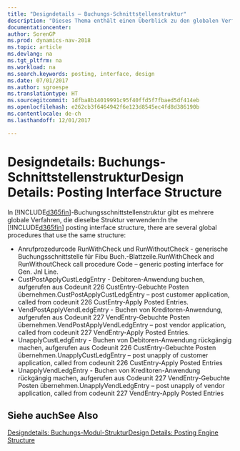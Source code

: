 ```yaml
---
title: "Designdetails – Buchungs-Schnittstellenstruktur"
description: "Dieses Thema enthält einen Überblick zu den globalen Verfahren in der Buchungsschnittstellenstruktur."
documentationcenter: 
author: SorenGP
ms.prod: dynamics-nav-2018
ms.topic: article
ms.devlang: na
ms.tgt_pltfrm: na
ms.workload: na
ms.search.keywords: posting, interface, design
ms.date: 07/01/2017
ms.author: sgroespe
ms.translationtype: HT
ms.sourcegitcommit: 1dfba8b14019991c95f40ffd5f7fbaed5df414eb
ms.openlocfilehash: e262cb3f6464942f6e123d8545ec4fd8d386190b
ms.contentlocale: de-ch
ms.lasthandoff: 12/01/2017

---
```

# <a name="design-details-posting-interface-structure"></a><span data-ttu-id="f906c-103">Designdetails: Buchungs-Schnittstellenstruktur</span><span class="sxs-lookup"><span data-stu-id="f906c-103">Design Details: Posting Interface Structure</span></span>
<span data-ttu-id="f906c-104">In [!INCLUDE[d365fin](includes/d365fin_md.md)]-Buchungsschnittstellenstruktur gibt es mehrere globale Verfahren, die dieselbe Struktur verwenden:</span><span class="sxs-lookup"><span data-stu-id="f906c-104">In the [!INCLUDE[d365fin](includes/d365fin_md.md)] posting interface structure, there are several global procedures that use the same structure:</span></span>  
  
* <span data-ttu-id="f906c-105">Anrufprozedurcode RunWithCheck und RunWithoutCheck - generische Buchungsschnittstelle für Fibu Buch.-Blattzeile.</span><span class="sxs-lookup"><span data-stu-id="f906c-105">RunWithCheck and RunWithoutCheck call procedure Code – generic posting interface for Gen. Jnl Line.</span></span>  
* <span data-ttu-id="f906c-106">CustPostApplyCustLedgEntry - Debitoren-Anwendung buchen, aufgerufen aus Codeunit 226 CustEntry-Gebuchte Posten übernehmen.</span><span class="sxs-lookup"><span data-stu-id="f906c-106">CustPostApplyCustLedgEntry – post customer application, called from codeunit 226 CustEntry-Apply Posted Entries.</span></span>  
* <span data-ttu-id="f906c-107">VendPostApplyVendLedgEntry - Buchen von Kreditoren-Anwendung, aufgerufen aus Codeunit 227 VendEntry-Gebuchte Posten übernehmen.</span><span class="sxs-lookup"><span data-stu-id="f906c-107">VendPostApplyVendLedgEntry – post vendor application, called from codeunit 227 VendEntry-Apply Posted Entries.</span></span>  
* <span data-ttu-id="f906c-108">UnapplyCustLedgEntry - Buchen von Debitoren-Anwendung rückgängig machen, aufgerufen aus Codeunit 226 CustEntry-Gebuchte Posten übernehmen.</span><span class="sxs-lookup"><span data-stu-id="f906c-108">UnapplyCustLedgEntry – post unapply of customer application, called from codeunit 226 CustEntry-Apply Posted Entries</span></span>  
* <span data-ttu-id="f906c-109">UnapplyVendLedgEntry - Buchen von Kreditoren-Anwendung rückgängig machen, aufgerufen aus Codeunit 227 VendEntry-Gebuchte Posten übernehmen.</span><span class="sxs-lookup"><span data-stu-id="f906c-109">UnapplyVendLedgEntry – post unapply of vendor application, called from codeunit 227 VendEntry-Apply Posted Entries</span></span>  
  
## <a name="see-also"></a><span data-ttu-id="f906c-110">Siehe auch</span><span class="sxs-lookup"><span data-stu-id="f906c-110">See Also</span></span>  
[<span data-ttu-id="f906c-111">Designdetails: Buchungs-Modul-Struktur</span><span class="sxs-lookup"><span data-stu-id="f906c-111">Design Details: Posting Engine Structure</span></span>](design-details-posting-engine-structure.md)
